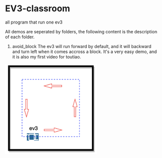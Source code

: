 # EV3-classroom
all program that run one ev3


All demos are seperated by folders, the following content is the description of each folder.

1. avoid_block
The ev3 will run forward by default, and it will backward and turn left when it comes accross a block. It's a very easy demo, and it is also my first video for toutiao.
<img src="https://github.com/haiyongsong1921/EV3-classroom/blob/master/avoid_block/drive_path.png" width="300">
